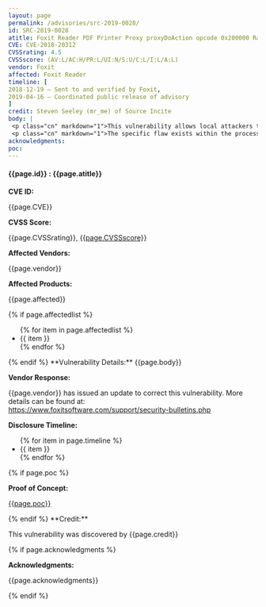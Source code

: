 ```yaml
---
layout: page
permalink: /advisories/src-2019-0028/
id: SRC-2019-0028
atitle: Foxit Reader PDF Printer Proxy proxyDoAction opcode 0x200000 Race Condition Stack Buffer Overflow Elevation of Privilege Vulnerability
CVE: CVE-2018-20312
CVSSrating: 4.5
CVSSscore: (AV:L/AC:H/PR:L/UI:N/S:U/C:L/I:L/A:L)
vendor: Foxit
affected: Foxit Reader
timeline: [
2018-12-19 – Sent to and verified by Foxit,
2019-04-16 – Coordinated public release of advisory
]
credit: Steven Seeley (mr_me) of Source Incite
body: |
 <p class="cn" markdown="1">This vulnerability allows local attackers to escalate privileges on vulnerable installations of Foxit Reader. An attacker must first obtain the ability to execute low-privileged code on the target system in order to exploit this vulnerability.</p>
 <p class="cn" markdown="1">The specific flaw exists within the processing of proxyDoAction requests with opcode 0x200000. The issue results from the lack of proper validation of user-supplied data when input, which can result in a stack based buffer overflow. An attacker can leverage this vulnerability to escalate privileges and execute code at medium integrity.</p>
acknowledgments:
poc:
---
```


<h4><b>{{page.id}} : {{page.atitle}}</b></h4>

**CVE ID:**
<p class="cn">{{page.CVE}}</p>

**CVSS Score:**
<p class="cn">{{page.CVSSrating}}, <a href="https://nvd.nist.gov/vuln-metrics/cvss/v3-calculator?vector={{page.CVSSscore}}">{{page.CVSSscore}}</a></p>

**Affected Vendors:**
<p class="cn">{{page.vendor}}</p>

**Affected Products:**
<p class="cn">{{page.affected}}</p>
{% if page.affectedlist %}
<ul class="cn">
{% for item in page.affectedlist %}
  <li>{{ item }}</li>
{% endfor %}
</ul>
{% endif %}
**Vulnerability Details:**
{{page.body}}

**Vendor Response:**

<p class="cn">{{page.vendor}} has issued an update to correct this vulnerability. More details can be found at: <br />
<a href="https://www.foxitsoftware.com/support/security-bulletins.php">https://www.foxitsoftware.com/support/security-bulletins.php</a></p>

**Disclosure Timeline:**
<ul class="cn">
{% for item in page.timeline %}
  <li>{{ item }}</li>
{% endfor %}
</ul>
{% if page.poc %}

**Proof of Concept:**
<p class="cn"><a href="{{page.poc}}">{{page.poc}}</a></p>
{% endif %}
**Credit:**
<p class="cn">This vulnerability was discovered by {{page.credit}}</p>
{% if page.acknowledgments %}

**Acknowledgments:**
<p class="cn">{{page.acknowledgments}}</p>
{% endif %}
